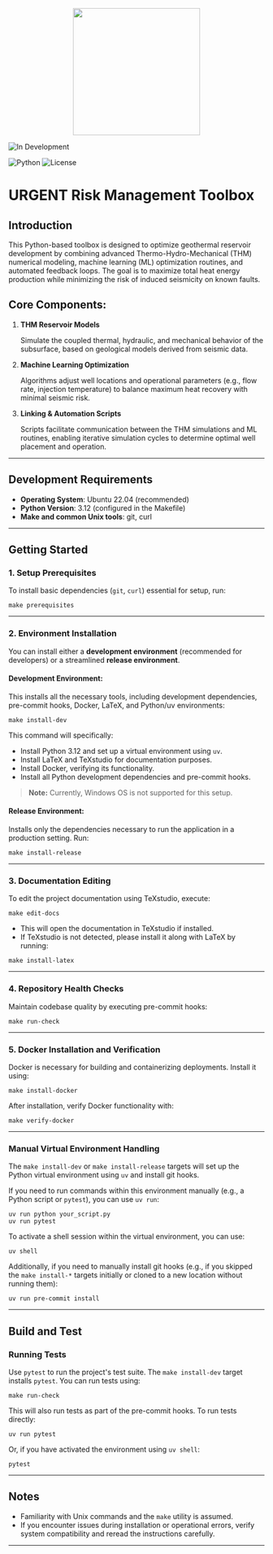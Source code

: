 
<p align="center">
  <img src="https://github.com/user-attachments/assets/d25f9fd7-7610-4725-9a8e-bead501ce568" width="250">
</p>

![In Development](https://img.shields.io/badge/status-In%20Development-yellow?style=for-the-badge)

![Python](https://img.shields.io/badge/Python-3.12-blue)  ![License](https://img.shields.io/badge/License-MIT-green)

# URGENT Risk Management Toolbox

## Introduction

This Python-based toolbox is designed to optimize geothermal reservoir development by combining advanced Thermo-Hydro-Mechanical (THM) numerical modeling, machine learning (ML) optimization routines, and automated feedback loops. The goal is to maximize total heat energy production while minimizing the risk of induced seismicity on known faults.

## Core Components:

1. **THM Reservoir Models**

    Simulate the coupled thermal, hydraulic, and mechanical behavior of the subsurface, based on geological models derived from seismic data.

2. **Machine Learning Optimization**

    Algorithms adjust well locations and operational parameters (e.g., flow rate, injection temperature) to balance maximum heat recovery with minimal seismic risk.

3. **Linking & Automation Scripts**

    Scripts facilitate communication between the THM simulations and ML routines, enabling iterative simulation cycles to determine optimal well placement and operation.

---

## Development Requirements

- **Operating System**: Ubuntu 22.04 (recommended)
- **Python Version**: 3.12 (configured in the Makefile)
- **Make and common Unix tools**: git, curl

---

## Getting Started

### 1. Setup Prerequisites

To install basic dependencies (`git`, `curl`) essential for setup, run:

```shell
make prerequisites
```

---

### 2. Environment Installation

You can install either a **development environment** (recommended for developers) or a streamlined **release environment**.

#### Development Environment:

This installs all the necessary tools, including development dependencies, pre-commit hooks, Docker, LaTeX, and Python/uv environments:

```shell
make install-dev
```

This command will specifically:

- Install Python 3.12 and set up a virtual environment using `uv`.
- Install LaTeX and TeXstudio for documentation purposes.
- Install Docker, verifying its functionality.
- Install all Python development dependencies and pre-commit hooks.

> **Note:** Currently, Windows OS is not supported for this setup.

#### Release Environment:

Installs only the dependencies necessary to run the application in a production setting. Run:

```shell
make install-release
```

---

### 3. Documentation Editing

To edit the project documentation using TeXstudio, execute:

```shell
make edit-docs
```

- This will open the documentation in TeXstudio if installed.
- If TeXstudio is not detected, please install it along with LaTeX by running:
```shell
make install-latex
```

---

### 4. Repository Health Checks

Maintain codebase quality by executing pre-commit hooks:

```shell
make run-check
```

---

### 5. Docker Installation and Verification

Docker is necessary for building and containerizing deployments. Install it using:

```shell
make install-docker
```

After installation, verify Docker functionality with:

```shell
make verify-docker
```

---

### Manual Virtual Environment Handling

The `make install-dev` or `make install-release` targets will set up the Python virtual environment using `uv` and install git hooks.

If you need to run commands within this environment manually (e.g., a Python script or `pytest`), you can use `uv run`:

```shell
uv run python your_script.py
uv run pytest
```

To activate a shell session within the virtual environment, you can use:

```shell
uv shell
```

Additionally, if you need to manually install git hooks (e.g., if you skipped the `make install-*` targets initially or cloned to a new location without running them):

```shell
uv run pre-commit install
```

---

## Build and Test

### Running Tests

Use `pytest` to run the project's test suite. The `make install-dev` target installs `pytest`. You can run tests using:

```shell
make run-check
```
This will also run tests as part of the pre-commit hooks. To run tests directly:
```shell
uv run pytest
```
Or, if you have activated the environment using `uv shell`:
```shell
pytest
```

---

## Notes

- Familiarity with Unix commands and the `make` utility is assumed.
- If you encounter issues during installation or operational errors, verify system compatibility and reread the instructions carefully.

---
